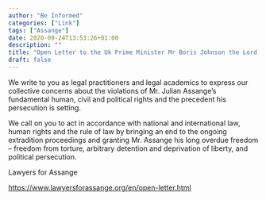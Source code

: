 ```yaml
---
author: "Be Informed"
categories: ["Link"]
tags: ["Assange"]
date: 2020-09-24T13:53:26+01:00
description: ""
title: "Open Letter to the Uk Prime Minister Mr Boris Johnson the Lord Chancellor and Secretary of State for Justice Robert Buckland Qc the Secretary of State for Foreign Affairs Dominic Raab and Uk Home"
draft: false
---
```


We write to you as legal practitioners and legal academics to express our collective concerns about the violations of Mr. Julian Assange’s  fundamental human, civil and political rights and the precedent his  persecution is setting.

We call on you to act in accordance with national and international  law, human rights and the rule of law by bringing an end to the ongoing  extradition proceedings and granting Mr. Assange his long overdue  freedom – freedom from torture, arbitrary detention and deprivation of  liberty, and political persecution.

Lawyers for Assange

https://www.lawyersforassange.org/en/open-letter.html

